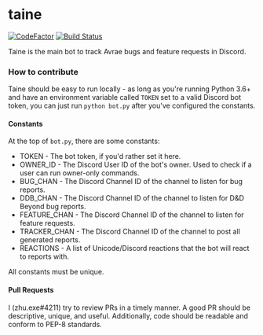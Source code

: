 # taine
[![CodeFactor](https://www.codefactor.io/repository/github/avrae/taine/badge)](https://www.codefactor.io/repository/github/avrae/taine)
[![Build Status](https://travis-ci.org/avrae/taine.svg?branch=master)](https://travis-ci.org/avrae/taine)

Taine is the main bot to track Avrae bugs and feature requests in Discord.  

### How to contribute
Taine should be easy to run locally - as long as you're running Python 3.6+ and have an environment variable called `TOKEN` set to a valid Discord bot token, you can just run `python bot.py` after you've configured the constants.

#### Constants
At the top of `bot.py`, there are some constants:
- TOKEN - The bot token, if you'd rather set it here.
- OWNER_ID - The Discord User ID of the bot's owner. Used to check if a user can run owner-only commands.
- BUG_CHAN - The Discord Channel ID of the channel to listen for bug reports.
- DDB_CHAN - The Discord Channel ID of the channel to listen for D&D Beyond bug reports.
- FEATURE_CHAN - The Discord Channel ID of the channel to listen for feature requests.
- TRACKER_CHAN - The Discord Channel ID of the channel to post all generated reports.
- REACTIONS - A list of Unicode/Discord reactions that the bot will react to reports with.

All constants must be unique.

#### Pull Requests
I (zhu.exe#4211) try to review PRs in a timely manner. A good PR should be descriptive, unique, and useful. Additionally, code should be readable and conform to PEP-8 standards.
